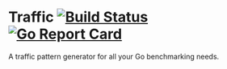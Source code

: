 Traffic [![Build Status](https://travis-ci.org/crowdriff/traffic.svg?branch=master)](https://travis-ci.org/crowdriff/traffic) [![Go Report Card](https:///badge/github.com/crowdriff/traffic)](https:///report/github.com/crowdriff/traffic)
===

A traffic pattern generator for all your Go benchmarking needs.